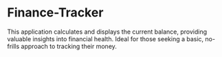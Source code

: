 # Finance-Tracker
This application calculates and displays the current balance, providing valuable insights into financial health. Ideal for those seeking a basic, no-frills approach to tracking their money.
